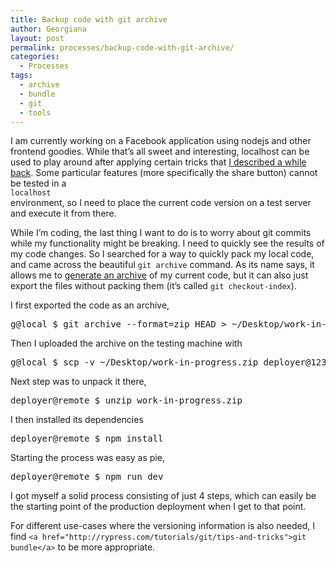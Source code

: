 ```yaml
---
title: Backup code with git archive
author: Georgiana
layout: post
permalink: processes/backup-code-with-git-archive/
categories:
  - Processes
tags:
  - archive
  - bundle
  - git
  - tools
---
```

I am currently working on a Facebook application using nodejs and other frontend goodies. While that&#8217;s all sweet and interesting, localhost can be used to play around after applying certain tricks that [I described a while back][1]. Some particular features (more specifically the share button) cannot be tested in a  
`localhost`  
environment, so I need to place the current code version on a test server and execute it from there.

While I&#8217;m coding, the last thing I want to do is to worry about git commits while my functionality might be breaking. I need to quickly see the results of my code changes. So I searched for a way to quickly pack my local code, and came across the beautiful `git archive` command. As its name says, it allows me to [generate an archive][2] of my current code, but it can also just export the files without packing them (it&#8217;s called `git checkout-index`).

I first exported the code as an archive,

<pre>g@local $ git archive --format=zip HEAD &gt; ~/Desktop/work-in-progress.zip</pre>

Then I uploaded the archive on the testing machine with

<pre>g@local $ scp -v ~/Desktop/work-in-progress.zip deployer@123.x.x.x:.</pre>

Next step was to unpack it there,

<pre>deployer@remote $ unzip work-in-progress.zip</pre>

I then installed its dependencies

<pre>deployer@remote $ npm install</pre>

Starting the process was easy as pie,

<pre>deployer@remote $ npm run dev</pre>

I got myself a solid process consisting of just 4 steps, which can easily be the starting point of the production deployment when I get to that point.

For different use-cases where the versioning information is also needed, I find `<a href="http://rypress.com/tutorials/git/tips-and-tricks">git bundle</a>` to be more appropriate.

 [1]: http://www.tekkie.ro/resources/developing-a-facebook-application-set-up-local-environment/
 [2]: http://gitready.com/intermediate/2009/01/29/exporting-your-repository.html
